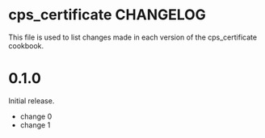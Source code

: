 # cps_certificate CHANGELOG

This file is used to list changes made in each version of the cps_certificate cookbook.

# 0.1.0

Initial release.

- change 0
- change 1

